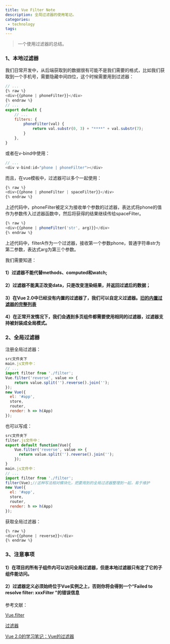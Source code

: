 ```yaml
---
title: Vue Filter Note
description: 全局过滤器的使用笔记。
categories:
 - technology
tags:
---
```


> 一个使用过滤器的总结。

### 1、本地过滤器

我们日常开发中，从后端获取到的数据很有可能不是我们需要的格式，比如我们获取到一个手机号，需要隐藏中间四位，这个时候需要用到过滤器：

```javascript
// ...
{% raw %}
<div>{{phone | phoneFilter}}</div>
{% endraw %}
// ...
export default {
    // ...
    filters: {
        phoneFilter(val) {
            return val.substr(0, 3) + "****" + val.substr(7);
        }
    },
}
```
或者在v-bind中使用：

```javascript
// ...
<div v-bind:id="phone | phoneFilter"></div>
```

而且，在vue模板中，过滤器可以多个一起使用：

```javascript
{% raw %}
<div>{{phone | phoneFilter | spaceFilter}}</div>
{% endraw %}
```

上述代码中，phoneFilter被定义为接收单个参数的过滤器，表达式将phone的值作为参数传入过滤器函数中，然后将获得的结果继续传给spaceFilter。

```javascript
{% raw %}
<div>{{phone | phoneFilter('str', arg)}}</div>
{% endraw %}
```

上述代码中，filterA作为一个过滤器，接收第一个参数phone，普通字符串str为第二参数，表达式arg为第三个参数。

我们需要知道：

#### 1）过滤器不能代替methods、computed和watch;

#### 2）过滤器不能真正改变data，只是改变渲染结果，并返回过滤后的数据；

#### 3）在Vue 2.0中已经没有内置的过滤器了，我们可以自定义过滤器。[旧的内置过滤器的完整列表](https://011.vuejs.org/api/filters.html)

#### 4）在正常开发情况下，我们会遇到多页组件都需要使用相同的过滤器，过滤器支持被封装成全局模式。

### 2、全局过滤器

注册全局过滤器：

```javascript
src文件夹下
main.js文件中：
// ...
import filter from './filter';
Vue.filter('reverse', value => {
    return value.split('').reverse().join('');
});
new Vue({
  el: '#app',
  store,
  router,
  render: h => h(App)
});
```

也可以写成：

```javascript
src文件夹下
filter.js文件中：
export default function(Vue){
	Vue.filter('reverse', value => {
	  return value.split('').reverse().join('');
	});
}
main.js文件中：
// ...
import filter from './filter';
filter(Vue);//这种写法相对模块化，把要用到的全局过滤器整理到一起，易于维护
new Vue({
  el: '#app',
  store,
  router,
  render: h => h(App)
});
```

获取全局过滤器：

```javascript
{% raw %}
<div>{{phone | reverse}}</div>
{% endraw %}
```

### 3、注意事项

#### 1）在项目的所有子组件内可以访问全局过滤器，但是本地过滤器只有定了它的子组件能访问。

#### 2）过滤器定义必须始终位于Vue实例之上，否则你将会得到一个“Failed to resolve filter: xxxFilter ”的错误信息

参考文献：

[Vue.filter](https://cn.vuejs.org/v2/api/#Vue-filter)

[过滤器](https://cn.vuejs.org/v2/guide/filters.html)

[Vue 2.0的学习笔记：Vue的过滤器](http://www.cnblogs.com/xuqp/p/9395269.html)